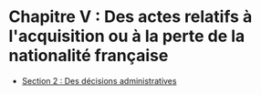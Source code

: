 # Chapitre V : Des actes relatifs à l'acquisition ou à la perte de la nationalité française

- [Section 2 : Des décisions administratives](section-2)
